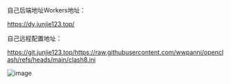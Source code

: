 
自己后端地址Workers地址：

https://dy.junjie123.top/


自己远程配置地址：


https://git.junjie123.top/https://raw.githubusercontent.com/wwpanni/openclash/refs/heads/main/clash8.ini

![image](https://github.com/user-attachments/assets/6a633a0d-d5be-4aff-8703-cea20cd9e9dc)


